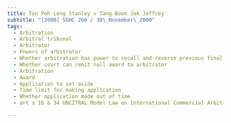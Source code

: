 ```yaml
---
title: Tan Poh Leng Stanley v Tang Boon Jek Jeffrey
subtitle: "[2000] SGHC 260 / 30\_November\_2000"
tags:
  - Arbitration
  - Arbitral tribunal
  - Arbitrator
  - Powers of arbitrator
  - Whether arbitration has power to recall and reverse previous final award
  - Whether court can remit null award to arbitrator
  - Arbitration
  - Award
  - Application to set aside
  - Time limit for making application
  - Whether application made out of time
  - art s 16 & 34 UNCITRAL Model Law on International Commercial Arbitration

---
```


